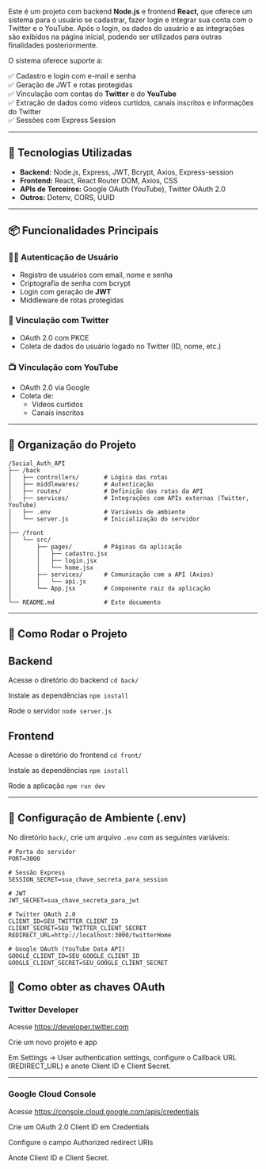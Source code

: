 Este é um projeto com backend **Node.js** e frontend **React**, que oferece um sistema para o usuário se cadastrar, fazer login e integrar sua conta com o Twitter e o YouTube. Após o login, os dados do usuário e as integrações são exibidos na página inicial, podendo ser utilizados para outras finalidades posteriormente.

O sistema oferece suporte a:

✅ Cadastro e login com e-mail e senha  
✅ Geração de JWT e rotas protegidas  
✅ Vinculação com contas do **Twitter** e do **YouTube**  
✅ Extração de dados como vídeos curtidos, canais inscritos e informações do Twitter  
✅ Sessões com Express Session  

---

## 🚀 Tecnologias Utilizadas
  
- **Backend:** Node.js, Express, JWT, Bcrypt, Axios, Express-session  
- **Frontend:** React, React Router DOM, Axios, CSS
- **APIs de Terceiros:** Google OAuth (YouTube), Twitter OAuth 2.0  
- **Outros:** Dotenv, CORS, UUID

---

## 📦 Funcionalidades Principais

### 🧑‍💻 Autenticação de Usuário
- Registro de usuários com email, nome e senha
- Criptografia de senha com bcrypt
- Login com geração de **JWT**
- Middleware de rotas protegidas

### 🔗 Vinculação com Twitter
- OAuth 2.0 com PKCE
- Coleta de dados do usuário logado no Twitter (ID, nome, etc.)

### 📺 Vinculação com YouTube
- OAuth 2.0 via Google
- Coleta de:
  - Vídeos curtidos
  - Canais inscritos

---

## 📁 Organização do Projeto

```
/Social_Auth_API  
├── /back                 
│   ├── controllers/       # Lógica das rotas
│   ├── middlewares/       # Autenticação
│   ├── routes/            # Definição das rotas da API
│   ├── services/          # Integrações com APIs externas (Twitter, YouTube)
│   ├── .env               # Variáveis de ambiente
│   └── server.js          # Inicialização do servidor
│
├── /front                 
│   └── src/               
│       ├── pages/         # Páginas da aplicação
│       │   ├── cadastro.jsx
│       │   ├── login.jsx
│       │   └── home.jsx
│       ├── services/      # Comunicação com a API (Axios)
│       │   └── api.js
│       └── App.jsx        # Componente raiz da aplicação
│
└── README.md              # Este documento

```

  
---
  
## 🚀 Como Rodar o Projeto

## Backend

Acesse o diretório do backend `cd back/`

Instale as dependências  `npm install` 

Rode o servidor  `node server.js` 


## Frontend

Acesse o diretório do frontend  `cd front/` 

Instale as dependências  `npm install `
 
Rode a aplicação  `npm run dev` 

---

## 🔧 Configuração de Ambiente (.env)

No diretório `back/`, crie um arquivo `.env` com as seguintes variáveis:

```dotenv
# Porta do servidor
PORT=3000

# Sessão Express
SESSION_SECRET=sua_chave_secreta_para_session

# JWT
JWT_SECRET=sua_chave_secreta_para_jwt

# Twitter OAuth 2.0
CLIENT_ID=SEU_TWITTER_CLIENT_ID
CLIENT_SECRET=SEU_TWITTER_CLIENT_SECRET
REDIRECT_URL=http://localhost:3000/twitterHome

# Google OAuth (YouTube Data API)
GOOGLE_CLIENT_ID=SEU_GOOGLE_CLIENT_ID
GOOGLE_CLIENT_SECRET=SEU_GOOGLE_CLIENT_SECRET
```

## 🔧 Como obter as chaves OAuth

### Twitter Developer

Acesse https://developer.twitter.com

Crie um novo projeto e app

Em Settings → User authentication settings, configure o Callback URL (REDIRECT_URL) e anote Client ID e Client Secret.  

---


### Google Cloud Console

Acesse https://console.cloud.google.com/apis/credentials

Crie um OAuth 2.0 Client ID em Credentials

Configure o campo Authorized redirect URIs

Anote Client ID e Client Secret.
